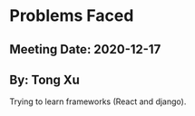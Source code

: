 # Problems Faced

## Meeting Date: 2020-12-17

## By: Tong Xu

Trying to learn frameworks (React and django).
